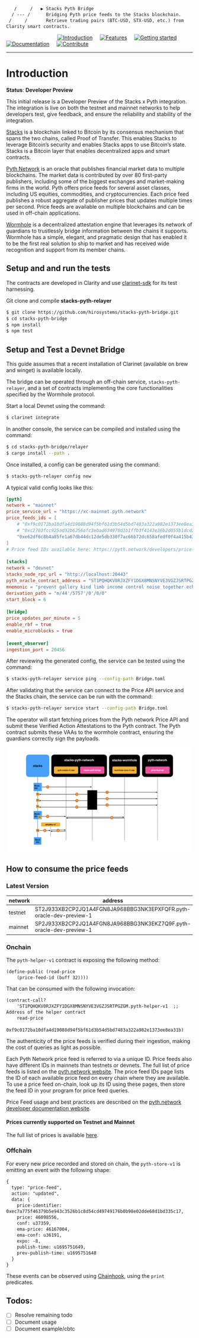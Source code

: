                       
       /     /   ▶ Stacks Pyth Bridge   
      / --- /      Bridging Pyth price feeds to the Stacks blockchain.
     /     /       Retrieve trading pairs (BTC-USD, STX-USD, etc.) from Clarity smart contracts. 
                  

&nbsp;&nbsp;&nbsp;&nbsp;&nbsp;&nbsp;&nbsp;&nbsp;&nbsp;&nbsp;&nbsp;&nbsp;&nbsp;&nbsp;&nbsp;&nbsp;&nbsp;&nbsp;&nbsp;&nbsp;&nbsp;&nbsp;&nbsp;&nbsp;&nbsp;&nbsp;&nbsp;&nbsp;&nbsp;&nbsp;&nbsp;&nbsp;&nbsp;&nbsp;&nbsp;[![Introduction](https://img.shields.io/badge/%23-%20Introduction%20-orange?labelColor=gray)](#Introduction)
&nbsp;&nbsp;&nbsp;&nbsp;[![Features](https://img.shields.io/badge/%23-Features-orange?labelColor=gray)](#Features)
&nbsp;&nbsp;&nbsp;&nbsp;[![Getting started](https://img.shields.io/badge/%23-Quick%20Start-orange?labelColor=gray)](#Quick-start)
&nbsp;&nbsp;&nbsp;&nbsp;[![Documentation](https://img.shields.io/badge/%23-Documentation-orange?labelColor=gray)](#Documentation)
&nbsp;&nbsp;&nbsp;&nbsp;[![Contribute](https://img.shields.io/badge/%23-Contribute-orange?labelColor=gray)](#Contribute)

***

# Introduction

**Status**: **Developer Preview**

This initial release is a Developer Preview of the Stacks x Pyth integration. The integration is live on both the testnet and mainnet networks to help developers test, give feedback, and ensure the reliability and stability of the integration.

[Stacks](http://stacks.co) is a blockchain linked to Bitcoin by its consensus mechanism that spans the two chains, called Proof of Transfer. This enables Stacks to leverage Bitcoin’s security and enables Stacks apps to use Bitcoin’s state.
Stacks is a Bitcoin layer that enables decentralized apps and smart contracts.

[Pyth Network](https://pyth.network) is an oracle that publishes financial market data to multiple blockchains. The market data is contributed by over 80 first-party publishers, including some of the biggest exchanges and market-making firms in the world. Pyth offers price feeds for several asset classes, including US equities, commodities, and cryptocurrencies. Each price feed publishes a robust aggregate of publisher prices that updates multiple times per second.
Price feeds are available on multiple blockchains and can be used in off-chain applications.

[Wormhole](https://wormhole.com) is a decentralized attestation engine that leverages its network of guardians to trustlessly bridge information between the chains it supports. Wormhole has a simple, elegant, and pragmatic design that has enabled it to be the first real solution to ship to market and has received wide recognition and support from its member chains.

## Setup and and run the tests

The contracts are developed in Clarity and use [clarinet-sdk](https://www.npmjs.com/package/@hirosystems/clarinet-sdk) for its test harnessing.

Git clone and compile **stacks-pyth-relayer**

```bash
$ git clone https://github.com/hirosystems/stacks-pyth-bridge.git
$ cd stacks-pyth-bridge
$ npm install
$ npm test
```

## Setup and Test a Devnet Bridge

This guide assumes that a recent installation of Clarinet (available on brew and winget) is available locally. 

The bridge can be operated through an off-chain service, `stacks-pyth-relayer`, and a set of contracts implementing the core functionalities specified by the Wormhole protocol. 

Start a local Devnet using the command:
```bash
$ clarinet integrate
```

In another console, the service can be compiled and installed using the command:

```bash
$ cd stacks-pyth-bridge/relayer
$ cargo install --path .
```

Once installed, a config can be generated using the command:

```bash
$ stacks-pyth-relayer config new
```

A typical valid config looks like this:

```toml
[pyth]
network = "mainnet"
price_service_url = "https://xc-mainnet.pyth.network"
price_feeds_ids = [
    # "0xf9c0172ba10dfa4d19088d94f5bf61d3b54d5bd7483a322a982e1373ee8ea31b", # BTC-USD (testnet)
    # "0xc2703fcc925ad32b6256afc3ebad634970d1b1ffb3f4143e36b2d055b1dcd29b", # STX-USD (testnet)
    "0xe62df6c8b4a85fe1a67db44dc12de5db330f7ac66b72dc658afedf0f4a415b43", # BTC-USD (mainnet)
]
# Price feed IDs available here: https://pyth.network/developers/price-feed-ids

[stacks]
network = "devnet"
stacks_node_rpc_url = "http://localhost:20443"
pyth_oracle_contract_address = "ST1PQHQKV0RJXZFY1DGX8MNSNYVE3VGZJSRTPGZGM.pyth-price-feed-oracle-v1"
mnemonic = "prevent gallery kind limb income control noise together echo rival record wedding sense uncover school version force bleak nuclear include danger skirt enact arrow"
derivation_path = "m/44'/5757'/0'/0/0"
start_block = 6

[bridge]
price_updates_per_minute = 5
enable_rbf = true
enable_microblocks = true

[event_observer]
ingestion_port = 20456
```

After reviewing the generated config, the service can be tested using the command:

```bash
$ stacks-pyth-relayer service ping --config-path Bridge.toml
```

After validating that the service can connect to the Price API service and the Stacks chain, the service can be run with the command:

```bash
$ stacks-pyth-relayer service start --config-path Bridge.toml
```

The operator will start fetching prices from the Pyth network Price API and submit these Verified Action Attestations to the Pyth contract. The Pyth contract submits these VAAs to the wormhole contract, ensuring the guardians correctly sign the payloads.

![architecture](docs/architecture.png)


## How to consume the price feeds

### Latest Version

| network | address |
|---------|---------------------------------------------------------------------|
| testnet | ST2J933XB2CP2JQ1A4FGN8JA968BBG3NK3EPXFQFR.pyth-oracle-dev-preview-1 |
| mainnet | SP2J933XB2CP2JQ1A4FGN8JA968BBG3NK3EKZ7Q9F.pyth-oracle-dev-preview-1 |


### Onchain

The `pyth-helper-v1` contract is exposing the following method:

```clarity
(define-public (read-price 
    (price-feed-id (buff 32))))
```
 
That can be consumed with the following invocation:

```clarity
(contract-call? 
    'ST1PQHQKV0RJXZFY1DGX8MNSNYVE3VGZJSRTPGZGM.pyth-helper-v1  ;; Address of the helper contract
    read-price
    0xf9c0172ba10dfa4d19088d94f5bf61d3b54d5bd7483a322a982e1373ee8ea31b)
```

The authenticity of the price feeds is verified during their ingestion, making the cost of queries as light as possible.

Each Pyth Network price feed is referred to via a unique ID. Price feeds also have different IDs in mainnets than testnets or devnets. The full list of price feeds is listed on the [pyth.network website](https://pyth.network/price-feeds/). The price feed IDs page lists the ID of each available price feed on every chain where they are available. To use a price feed on-chain, look up its ID using these pages, then store the feed ID in your program for price feed queries.

Price Feed usage and best practices are described on the [pyth.network developer documentation website](https://docs.pyth.network/documentation/pythnet-price-feeds/best-practices).

#### Prices currently supported on Testnet and Mainnet

The full list of prices is available [here](https://pyth.network/price-feeds/).

### Offchain

For every new price recorded and stored on chain, the `pyth-store-v1` is emitting an event with the following shape:

```clarity
{
  type: "price-feed",
  action: "updated",
  data: {
    price-identifier: 0xec7a775f46379b5e943c3526b1c8d54cd49749176b0b98e02dde68d1bd335c17,
    price: 46098556,
    conf: u37359,
    ema-price: 46167004,
    ema-conf: u36191,
    expo: -8,
    publish-time: u1695751649,
    prev-publish-time: u1695751648
  }
}
```

These events can be observed using [Chainhook](https://github.com/hirosystems/chainhook), using the `print` predicates.

## Todos:

- [ ] Resolve remaining todo
- [ ] Document usage
- [ ] Document example/cbtc
